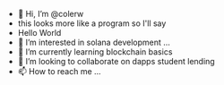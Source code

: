 - 👋 Hi, I’m @colerw
- this looks more like a program so I'll say 
- Hello World 
- 👀 I’m interested in solana development ...
- 🌱 I’m currently learning blockchain basics
- 💞️ I’m looking to collaborate on dapps student lending
- 📫 How to reach me ... 

<!---
colerw/colerw is a ✨ special ✨ repository because its `README.md` (this file) appears on your GitHub profile.
You can click the Preview link to take a look at your changes.
--->
